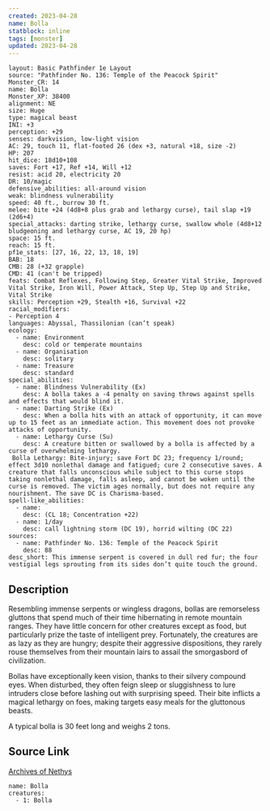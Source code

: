 ```yaml
---
created: 2023-04-28
name: Bolla
statblock: inline
tags: [monster]
updated: 2023-04-28
---
```

```statblock
layout: Basic Pathfinder 1e Layout
source: "Pathfinder No. 136: Temple of the Peacock Spirit"
Monster_CR: 14
name: Bolla
Monster_XP: 38400
alignment: NE
size: Huge
type: magical beast
INI: +3
perception: +29
senses: darkvision, low-light vision
AC: 29, touch 11, flat-footed 26 (dex +3, natural +18, size -2)
HP: 207
hit_dice: 18d10+108
saves: Fort +17, Ref +14, Will +12
resist: acid 20, electricity 20
DR: 10/magic
defensive_abilities: all-around vision
weak: blindness vulnerability
speed: 40 ft., burrow 30 ft.
melee: bite +24 (4d8+8 plus grab and lethargy curse), tail slap +19 (2d6+4)
special_attacks: darting strike, lethargy curse, swallow whole (4d8+12 bludgeoning and lethargy curse, AC 19, 20 hp)
space: 15 ft.
reach: 15 ft.
pf1e_stats: [27, 16, 22, 13, 18, 19]
BAB: 18
CMB: 28 (+32 grapple)
CMD: 41 (can't be tripped)
feats: Combat Reflexes, Following Step, Greater Vital Strike, Improved Vital Strike, Iron Will, Power Attack, Step Up, Step Up and Strike, Vital Strike
skills: Perception +29, Stealth +16, Survival +22
racial_modifiers:
- Perception 4
languages: Abyssal, Thassilonian (can’t speak)
ecology:
  - name: Environment
    desc: cold or temperate mountains
  - name: Organisation
    desc: solitary
  - name: Treasure
    desc: standard
special_abilities:
  - name: Blindness Vulnerability (Ex)
    desc: A bolla takes a -4 penalty on saving throws against spells and effects that would blind it.
  - name: Darting Strike (Ex)
    desc: When a bolla hits with an attack of opportunity, it can move up to 15 feet as an immediate action. This movement does not provoke attacks of opportunity.
  - name: Lethargy Curse (Su)
    desc: A creature bitten or swallowed by a bolla is affected by a curse of overwhelming lethargy.
 Bolla Lethargy: Bite-injury; save Fort DC 23; frequency 1/round; effect 3d10 nonlethal damage and fatigued; cure 2 consecutive saves. A creature that falls unconscious while subject to this curse stops taking nonlethal damage, falls asleep, and cannot be woken until the curse is removed. The victim ages normally, but does not require any nourishment. The save DC is Charisma-based.
spell-like_abilities:
  - name:
    desc: (CL 18; Concentration +22)
  - name: 1/day
    desc: call lightning storm (DC 19), horrid wilting (DC 22)
sources:
  - name: Pathfinder No. 136: Temple of the Peacock Spirit
    desc: 88
desc_short: This immense serpent is covered in dull red fur; the four vestigial legs sprouting from its sides don’t quite touch the ground.
```
## Description
Resembling immense serpents or wingless dragons, bollas are remorseless gluttons that spend much of their time hibernating in remote mountain ranges. They have little concern for other creatures except as food, but particularly prize the taste of intelligent prey. Fortunately, the creatures are as lazy as they are hungry; despite their aggressive dispositions, they rarely rouse themselves from their mountain lairs to assail the smorgasbord of civilization.

 Bollas have exceptionally keen vision, thanks to their silvery compound eyes. When disturbed, they often feign sleep or sluggishness to lure intruders close before lashing out with surprising speed. Their bite inflicts a magical lethargy on foes, making targets easy meals for the gluttonous beasts.

 A typical bolla is 30 feet long and weighs 2 tons. 
## Source Link
[Archives of Nethys](https://aonprd.com/MonsterDisplay.aspx?ItemName=Bolla)
```encounter-table
name: Bolla
creatures:
  - 1: Bolla
```
